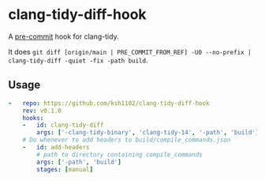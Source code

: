 # clang-tidy-diff-hook
A [pre-commit](https://pre-commit.com/) hook for clang-tidy.

It does `git diff [origin/main | PRE_COMMIT_FROM_REF] -U0 --no-prefix | clang-tidy-diff -quiet -fix -path build`.

## Usage

```yaml
-   repo: https://github.com/ksh1102/clang-tidy-diff-hook
    rev: v0.1.0
    hooks:
    -   id: clang-tidy-diff
        args: ['-clang-tidy-binary', 'clang-tidy-14', '-path', 'build']
    # Do whenever to add headers to build/compile_commands.json
    -   id: add-headers
        # path to directory containing compile_commands
        args: ['-path', 'build']
        stages: [manual]
```
